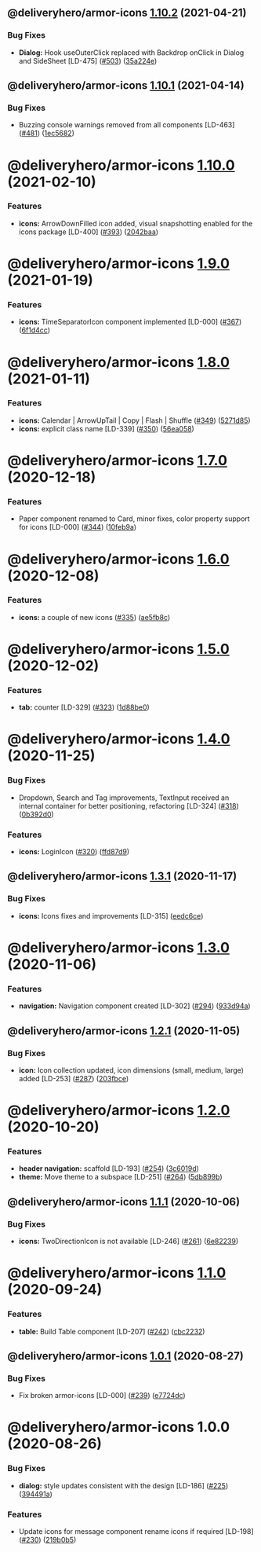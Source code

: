 ## @deliveryhero/armor-icons [1.10.2](https://github.com/deliveryhero/armor/compare/@deliveryhero/armor-icons@1.10.1...@deliveryhero/armor-icons@1.10.2) (2021-04-21)


### Bug Fixes

* **Dialog:** Hook useOuterClick replaced with Backdrop onClick in Dialog and SideSheet [LD-475] ([#503](https://github.com/deliveryhero/armor/issues/503)) ([35a224e](https://github.com/deliveryhero/armor/commit/35a224e8d9e710c5257899679aac1f4a24499f4a))

## @deliveryhero/armor-icons [1.10.1](https://github.com/deliveryhero/armor/compare/@deliveryhero/armor-icons@1.10.0...@deliveryhero/armor-icons@1.10.1) (2021-04-14)


### Bug Fixes

* Buzzing console warnings removed from all components [LD-463] ([#481](https://github.com/deliveryhero/armor/issues/481)) ([1ec5682](https://github.com/deliveryhero/armor/commit/1ec5682ae35394d95e2c1718bb89ae515317bd03))

# @deliveryhero/armor-icons [1.10.0](https://github.com/deliveryhero/armor/compare/@deliveryhero/armor-icons@1.9.0...@deliveryhero/armor-icons@1.10.0) (2021-02-10)


### Features

* **icons:** ArrowDownFilled icon added, visual snapshotting enabled for the icons package [LD-400] ([#393](https://github.com/deliveryhero/armor/issues/393)) ([2042baa](https://github.com/deliveryhero/armor/commit/2042baa54ac8cf5d73a16505e0ce6eac45594152))

# @deliveryhero/armor-icons [1.9.0](https://github.com/deliveryhero/armor/compare/@deliveryhero/armor-icons@1.8.0...@deliveryhero/armor-icons@1.9.0) (2021-01-19)


### Features

* **icons:** TimeSeparatorIcon component implemented [LD-000] ([#367](https://github.com/deliveryhero/armor/issues/367)) ([6f1d4cc](https://github.com/deliveryhero/armor/commit/6f1d4ccc9df67804cf090c639caa49d223af6eda))

# @deliveryhero/armor-icons [1.8.0](https://github.com/deliveryhero/armor/compare/@deliveryhero/armor-icons@1.7.0...@deliveryhero/armor-icons@1.8.0) (2021-01-11)


### Features

* **icons:** Calendar | ArrowUpTail | Copy | Flash | Shuffle ([#349](https://github.com/deliveryhero/armor/issues/349)) ([5271d85](https://github.com/deliveryhero/armor/commit/5271d8564b297caab5476cc6c6e1b96fde020894))
* **icons:** explicit class name [LD-339] ([#350](https://github.com/deliveryhero/armor/issues/350)) ([56ea058](https://github.com/deliveryhero/armor/commit/56ea0580998a3d85681ca4b716f3a66ccbac8364))

# @deliveryhero/armor-icons [1.7.0](https://github.com/deliveryhero/armor/compare/@deliveryhero/armor-icons@1.6.0...@deliveryhero/armor-icons@1.7.0) (2020-12-18)


### Features

* Paper component renamed to Card, minor fixes, color property support for icons [LD-000] ([#344](https://github.com/deliveryhero/armor/issues/344)) ([10feb9a](https://github.com/deliveryhero/armor/commit/10feb9a879259564abb1ac4a09ddadda9bc13406))

# @deliveryhero/armor-icons [1.6.0](https://github.com/deliveryhero/armor/compare/@deliveryhero/armor-icons@1.5.0...@deliveryhero/armor-icons@1.6.0) (2020-12-08)


### Features

* **icons:** a couple of new icons ([#335](https://github.com/deliveryhero/armor/issues/335)) ([ae5fb8c](https://github.com/deliveryhero/armor/commit/ae5fb8c9dd2a12d2081203fa3da146230d8550a9))

# @deliveryhero/armor-icons [1.5.0](https://github.com/deliveryhero/armor/compare/@deliveryhero/armor-icons@1.4.0...@deliveryhero/armor-icons@1.5.0) (2020-12-02)


### Features

* **tab:** counter [LD-329] ([#323](https://github.com/deliveryhero/armor/issues/323)) ([1d88be0](https://github.com/deliveryhero/armor/commit/1d88be017a6a9e1e534ba3d26233aeb310718c0d))

# @deliveryhero/armor-icons [1.4.0](https://github.com/deliveryhero/armor/compare/@deliveryhero/armor-icons@1.3.1...@deliveryhero/armor-icons@1.4.0) (2020-11-25)


### Bug Fixes

* Dropdown, Search and Tag improvements, TextInput received an internal container for better positioning, refactoring [LD-324] ([#318](https://github.com/deliveryhero/armor/issues/318)) ([0b392d0](https://github.com/deliveryhero/armor/commit/0b392d08d3a5571265c2feed25f1a489aaf41063))


### Features

* **icons:** LoginIcon ([#320](https://github.com/deliveryhero/armor/issues/320)) ([ffd87d9](https://github.com/deliveryhero/armor/commit/ffd87d902d6df72e85ddf48811e8bb16f99947e8))

## @deliveryhero/armor-icons [1.3.1](https://github.com/deliveryhero/armor/compare/@deliveryhero/armor-icons@1.3.0...@deliveryhero/armor-icons@1.3.1) (2020-11-17)


### Bug Fixes

* **icons:** Icons fixes and improvements [LD-315] ([eedc6ce](https://github.com/deliveryhero/armor/commit/eedc6ce190800f0ab9c9c5845fe57b3bbbdd89aa))

# @deliveryhero/armor-icons [1.3.0](https://github.com/deliveryhero/armor/compare/@deliveryhero/armor-icons@1.2.1...@deliveryhero/armor-icons@1.3.0) (2020-11-06)


### Features

* **navigation:** Navigation component created [LD-302] ([#294](https://github.com/deliveryhero/armor/issues/294)) ([933d94a](https://github.com/deliveryhero/armor/commit/933d94a9b8aeded8fa5e18e3a5132cad602bdf6a))

## @deliveryhero/armor-icons [1.2.1](https://github.com/deliveryhero/armor/compare/@deliveryhero/armor-icons@1.2.0...@deliveryhero/armor-icons@1.2.1) (2020-11-05)


### Bug Fixes

* **icon:** Icon collection updated, icon dimensions (small, medium, large) added [LD-253] ([#287](https://github.com/deliveryhero/armor/issues/287)) ([203fbce](https://github.com/deliveryhero/armor/commit/203fbce11b6921ba3b1140bbb0350dd345e53854))

# @deliveryhero/armor-icons [1.2.0](https://github.com/deliveryhero/armor/compare/@deliveryhero/armor-icons@1.1.1...@deliveryhero/armor-icons@1.2.0) (2020-10-20)


### Features

* **header navigation:** scaffold [LD-193] ([#254](https://github.com/deliveryhero/armor/issues/254)) ([3c6019d](https://github.com/deliveryhero/armor/commit/3c6019dc84ffed6473da839a8bab749135d40030))
* **theme:** Move theme to a subspace [LD-251] ([#264](https://github.com/deliveryhero/armor/issues/264)) ([5db899b](https://github.com/deliveryhero/armor/commit/5db899b53b40c6c285cd4469985f95c1269bdec3))

## @deliveryhero/armor-icons [1.1.1](https://github.com/deliveryhero/armor/compare/@deliveryhero/armor-icons@1.1.0...@deliveryhero/armor-icons@1.1.1) (2020-10-06)


### Bug Fixes

* **icons:** TwoDirectionIcon is not available [LD-246] ([#261](https://github.com/deliveryhero/armor/issues/261)) ([6e82239](https://github.com/deliveryhero/armor/commit/6e82239e67608c8bead9c143649ff4ed8ee5be7e))

# @deliveryhero/armor-icons [1.1.0](https://github.com/deliveryhero/armor/compare/@deliveryhero/armor-icons@1.0.1...@deliveryhero/armor-icons@1.1.0) (2020-09-24)


### Features

* **table:** Build Table component [LD-207] ([#242](https://github.com/deliveryhero/armor/issues/242)) ([cbc2232](https://github.com/deliveryhero/armor/commit/cbc2232c838fc0dafd930f9c6c9d517fe77e7bd9))

## @deliveryhero/armor-icons [1.0.1](https://github.com/deliveryhero/armor/compare/@deliveryhero/armor-icons@1.0.0...@deliveryhero/armor-icons@1.0.1) (2020-08-27)


### Bug Fixes

* Fix broken armor-icons [LD-000] ([#239](https://github.com/deliveryhero/armor/issues/239)) ([e7724dc](https://github.com/deliveryhero/armor/commit/e7724dcd7a4a2d0c7931b55a104ce73049c270d5))

# @deliveryhero/armor-icons 1.0.0 (2020-08-26)


### Bug Fixes

* **dialog:** style updates consistent with the design [LD-186] ([#225](https://github.com/deliveryhero/armor/issues/225)) ([394491a](https://github.com/deliveryhero/armor/commit/394491ae1a77ae5135bf3bef746b699eb74e3d09))


### Features

* Update icons for message component rename icons if required [LD-198] ([#230](https://github.com/deliveryhero/armor/issues/230)) ([219b0b5](https://github.com/deliveryhero/armor/commit/219b0b5fca68fdb8c7689c3c9e0690e71ce4a091))
